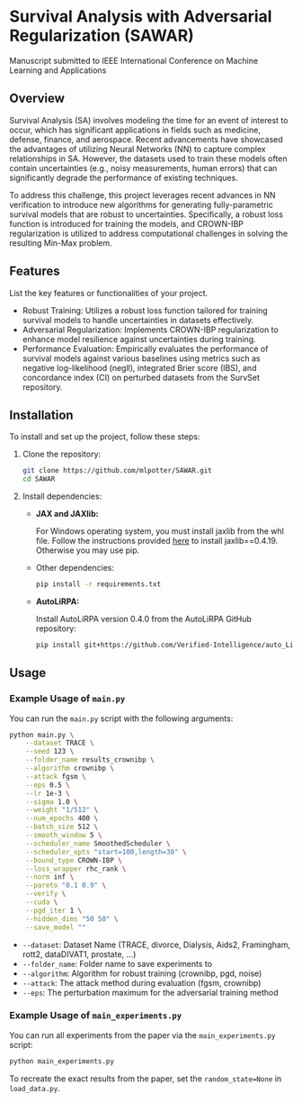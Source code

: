 # Survival Analysis with Adversarial Regularization (SAWAR)

Manuscript submitted to IEEE International Conference on Machine Learning and Applications

## Overview

Survival Analysis (SA) involves modeling the time for an event of interest to occur, which has significant applications in fields such as medicine, defense, finance, and aerospace. Recent advancements have showcased the advantages of utilizing Neural Networks (NN) to capture complex relationships in SA. However, the datasets used to train these models often contain uncertainties (e.g., noisy measurements, human errors) that can significantly degrade the performance of existing techniques.

To address this challenge, this project leverages recent advances in NN verification to introduce new algorithms for generating fully-parametric survival models that are robust to uncertainties. Specifically, a robust loss function is introduced for training the models, and CROWN-IBP regularization is utilized to address computational challenges in solving the resulting Min-Max problem.

## Features

List the key features or functionalities of your project.

- Robust Training: Utilizes a robust loss function tailored for training survival models to handle uncertainties in datasets effectively.
- Adversarial Regularization: Implements CROWN-IBP regularization to enhance model resilience against uncertainties during training.
- Performance Evaluation: Empirically evaluates the performance of survival models against various baselines using metrics such as negative log-likelihood (negll), integrated Brier score (IBS), and concordance index (CI) on perturbed datasets from the SurvSet repository.

## Installation

To install and set up the project, follow these steps:

1. Clone the repository:
    ```bash
    git clone https://github.com/mlpotter/SAWAR.git
    cd SAWAR
    ```

2. Install dependencies:

   - **JAX and JAXlib:**
   
     For Windows operating system, you must install jaxlib from the whl file. Follow the instructions provided [here](https://github.com/cloudhan/jax-windows-builder) to install jaxlib==0.4.19. Otherwise you may use pip.

   - Other dependencies:
     ```bash
     pip install -r requirements.txt
     ```
     
   - **AutoLiRPA:**

     Install AutoLiRPA version 0.4.0 from the AutoLiRPA GitHub repository:
     ```bash
     pip install git+https://github.com/Verified-Intelligence/auto_LiRPA.git
     ```



## Usage

### Example Usage of `main.py`

You can run the `main.py` script with the following arguments:

```bash
python main.py \
    --dataset TRACE \
    --seed 123 \
    --folder_name results_crownibp \
    --algorithm crownibp \
    --attack fgsm \
    --eps 0.5 \
    --lr 1e-3 \
    --sigma 1.0 \
    --weight "1/512" \
    --num_epochs 400 \
    --batch_size 512 \
    --smooth_window 5 \
    --scheduler_name SmoothedScheduler \
    --scheduler_opts "start=100,length=30" \
    --bound_type CROWN-IBP \
    --loss_wrapper rhc_rank \
    --norm inf \
    --pareto "0.1 0.9" \
    --verify \
    --cuda \
    --pgd_iter 1 \
    --hidden_dims "50 50" \
    --save_model ""
```
- `--dataset`: Dataset Name (TRACE, divorce, Dialysis, Aids2, Framingham, rott2, dataDIVAT1, prostate, ...)
- `--folder_name`: Folder name to save experiments to
- `--algorithm`: Algorithm for robust training (crownibp, pgd, noise)
- `--attack`: The attack method during evaluation (fgsm, crownibp)
- `--eps`: The perturbation maximum for the adversarial training method

### Example Usage of `main_experiments.py`

You can run all experiments from the paper via the `main_experiments.py` script:

```bash
python main_experiments.py
```

To recreate the exact results from the paper, set the `random_state=None` in ```load_data.py```.
